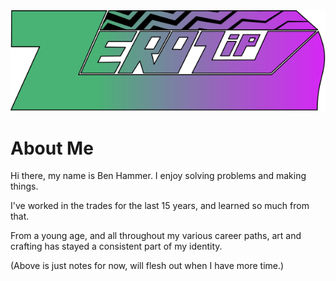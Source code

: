 <img src="https://github.com/ZeroZipMFG/branding/blob/main/zerozip_logo_final.svg" />

# About Me

Hi there, my name is Ben Hammer. I enjoy solving problems and making things.

I've worked in the trades for the last 15 years, and learned so much from that.

From a young age, and all throughout my various career paths, art and crafting has stayed a consistent part of my identity.

(Above is just notes for now, will flesh out when I have more time.)
